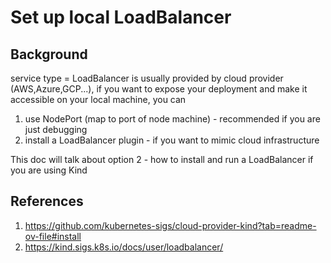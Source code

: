# Set up local LoadBalancer

## Background

service type = LoadBalancer is usually provided by cloud provider (AWS,Azure,GCP...), if you want to expose your deployment and make it accessible on your local machine, you can
1. use NodePort (map to port of node machine) - recommended if you are just debugging
2. install a LoadBalancer plugin - if you want to mimic cloud infrastructure

This doc will talk about option 2 - how to install and run a LoadBalancer if you are using Kind

## References
1. https://github.com/kubernetes-sigs/cloud-provider-kind?tab=readme-ov-file#install
2. https://kind.sigs.k8s.io/docs/user/loadbalancer/